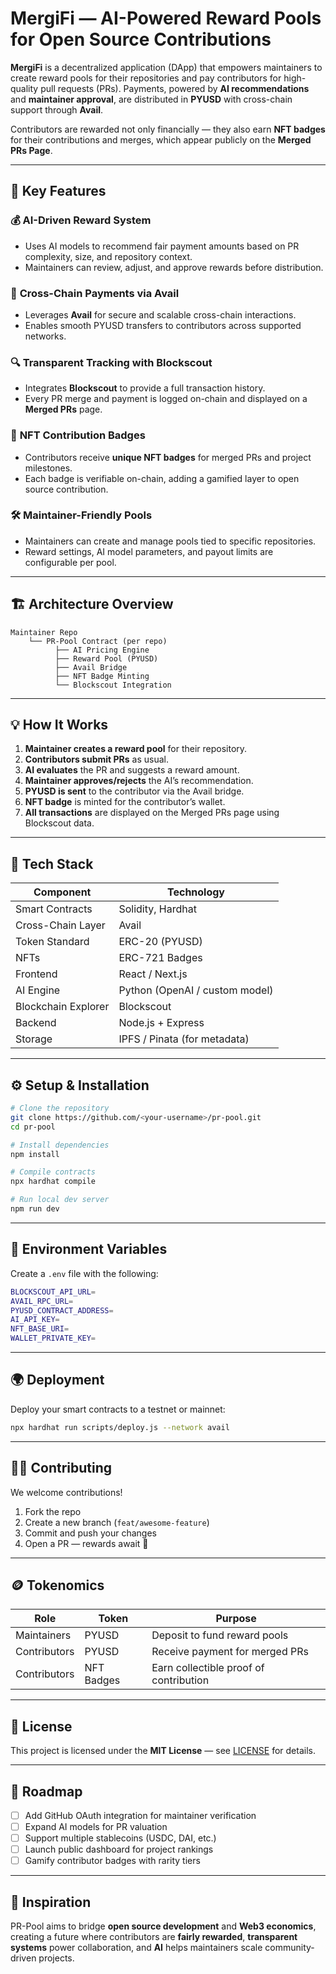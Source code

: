 

# MergiFi — AI-Powered Reward Pools for Open Source Contributions

**MergiFi** is a decentralized application (DApp) that empowers maintainers to create reward pools for their repositories and pay contributors for high-quality pull requests (PRs).
Payments, powered by **AI recommendations** and **maintainer approval**, are distributed in **PYUSD** with cross-chain support through **Avail**.

Contributors are rewarded not only financially — they also earn **NFT badges** for their contributions and merges, which appear publicly on the **Merged PRs Page**.

---

## 🚀 Key Features

### 💰 **AI-Driven Reward System**

* Uses AI models to recommend fair payment amounts based on PR complexity, size, and repository context.
* Maintainers can review, adjust, and approve rewards before distribution.

### 🧩 **Cross-Chain Payments via Avail**

* Leverages **Avail** for secure and scalable cross-chain interactions.
* Enables smooth PYUSD transfers to contributors across supported networks.

### 🔍 **Transparent Tracking with Blockscout**

* Integrates **Blockscout** to provide a full transaction history.
* Every PR merge and payment is logged on-chain and displayed on a **Merged PRs** page.

### 🏅 **NFT Contribution Badges**

* Contributors receive **unique NFT badges** for merged PRs and project milestones.
* Each badge is verifiable on-chain, adding a gamified layer to open source contribution.

### 🛠️ **Maintainer-Friendly Pools**

* Maintainers can create and manage pools tied to specific repositories.
* Reward settings, AI model parameters, and payout limits are configurable per pool.

---

## 🏗️ Architecture Overview

```text
Maintainer Repo
    └── PR-Pool Contract (per repo)
          ├── AI Pricing Engine
          ├── Reward Pool (PYUSD)
          ├── Avail Bridge
          ├── NFT Badge Minting
          └── Blockscout Integration
```

---

## 💡 How It Works

1. **Maintainer creates a reward pool** for their repository.
2. **Contributors submit PRs** as usual.
3. **AI evaluates** the PR and suggests a reward amount.
4. **Maintainer approves/rejects** the AI’s recommendation.
5. **PYUSD is sent** to the contributor via the Avail bridge.
6. **NFT badge** is minted for the contributor’s wallet.
7. **All transactions** are displayed on the Merged PRs page using Blockscout data.

---

## 🧱 Tech Stack

| Component           | Technology                     |
| ------------------- | ------------------------------ |
| Smart Contracts     | Solidity, Hardhat              |
| Cross-Chain Layer   | Avail                          |
| Token Standard      | ERC-20 (PYUSD)                 |
| NFTs                | ERC-721 Badges                 |
| Frontend            | React / Next.js                |
| AI Engine           | Python (OpenAI / custom model) |
| Blockchain Explorer | Blockscout                     |
| Backend             | Node.js + Express              |
| Storage             | IPFS / Pinata (for metadata)   |

---

## ⚙️ Setup & Installation

```bash
# Clone the repository
git clone https://github.com/<your-username>/pr-pool.git
cd pr-pool

# Install dependencies
npm install

# Compile contracts
npx hardhat compile

# Run local dev server
npm run dev
```

---

## 🔗 Environment Variables

Create a `.env` file with the following:

```bash
BLOCKSCOUT_API_URL=
AVAIL_RPC_URL=
PYUSD_CONTRACT_ADDRESS=
AI_API_KEY=
NFT_BASE_URI=
WALLET_PRIVATE_KEY=
```

---

## 🌍 Deployment

Deploy your smart contracts to a testnet or mainnet:

```bash
npx hardhat run scripts/deploy.js --network avail
```

---

## 🧑‍💻 Contributing

We welcome contributions!

1. Fork the repo
2. Create a new branch (`feat/awesome-feature`)
3. Commit and push your changes
4. Open a PR — rewards await 🎉

---

## 🪙 Tokenomics

| Role         | Token      | Purpose                                |
| ------------ | ---------- | -------------------------------------- |
| Maintainers  | PYUSD      | Deposit to fund reward pools           |
| Contributors | PYUSD      | Receive payment for merged PRs         |
| Contributors | NFT Badges | Earn collectible proof of contribution |

---

## 🧾 License

This project is licensed under the **MIT License** — see [LICENSE](LICENSE) for details.

---

## 🌟 Roadmap

* [ ] Add GitHub OAuth integration for maintainer verification
* [ ] Expand AI models for PR valuation
* [ ] Support multiple stablecoins (USDC, DAI, etc.)
* [ ] Launch public dashboard for project rankings
* [ ] Gamify contributor badges with rarity tiers

---

## 🧠 Inspiration

PR-Pool aims to bridge **open source development** and **Web3 economics**, creating a future where contributors are **fairly rewarded**, **transparent systems** power collaboration, and **AI** helps maintainers scale community-driven projects.


